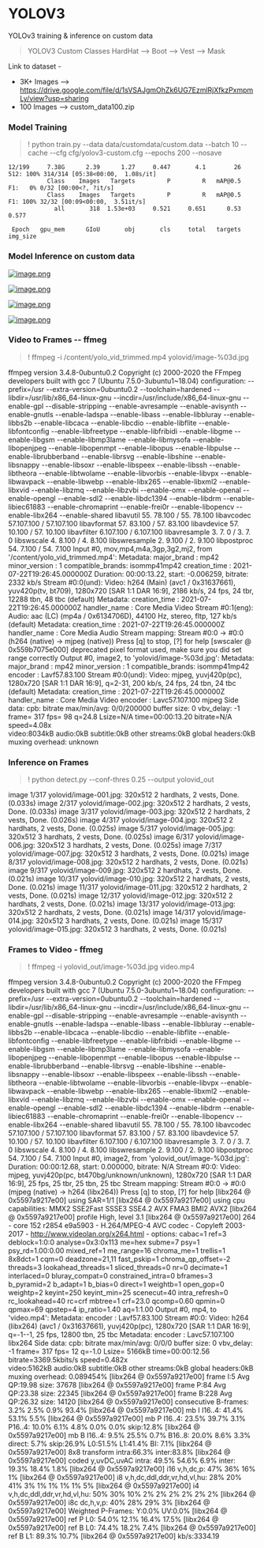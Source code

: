 # YOLOV3
YOLOv3 training &amp; inference on custom data


> YOLOV3 Custom Classes HardHat --> Boot --> Vest --> Mask


Link to dataset - 

* 3K+ Images --> https://drive.google.com/file/d/1sVSAJgmOhZk6UG7EzmlRjXfkzPxmpmLy/view?usp=sharing
* 100 Images --> custom_data100.zip



### Model Training

> ! python train.py --data data/customdata/custom.data --batch 10 --cache --cfg cfg/yolov3-custom.cfg --epochs 200 --nosave


    12/199     7.38G      2.39      1.27     0.447       4.1        26       512: 100% 314/314 [05:38<00:00,  1.08s/it]
               Class    Images   Targets         P         R   mAP@0.5        F1:   0% 0/32 [00:00<?, ?it/s]
               Class    Images   Targets         P         R   mAP@0.5        F1: 100% 32/32 [00:09<00:00,  3.51it/s]
                 all       318  1.53e+03     0.521     0.651      0.53     0.577

     Epoch   gpu_mem      GIoU       obj       cls     total   targets  img_size
     
     
     
 ### Model Inference on custom data
 
 [![image.png](https://i.postimg.cc/Bv725cwC/image.png)](https://postimg.cc/PLZLTZHL)
 
 [![image.png](https://i.postimg.cc/gkyRtPTj/image.png)](https://postimg.cc/9rMrzsVH)
 
 [![image.png](https://i.postimg.cc/yYnxS6Gm/image.png)](https://postimg.cc/SJ2kB4kR)
 
 [![image.png](https://i.postimg.cc/prCW8ksW/image.png)](https://postimg.cc/sGBCCPFq)
 
 
 
 ### Video to Frames -- ffmeg
 
 
 > ! ffmpeg -i /content/yolo_vid_trimmed.mp4 yolovid/image-%03d.jpg
 
 
 ffmpeg version 3.4.8-0ubuntu0.2 Copyright (c) 2000-2020 the FFmpeg developers
  built with gcc 7 (Ubuntu 7.5.0-3ubuntu1~18.04)
  configuration: --prefix=/usr --extra-version=0ubuntu0.2 --toolchain=hardened --libdir=/usr/lib/x86_64-linux-gnu --incdir=/usr/include/x86_64-linux-gnu --enable-gpl --disable-stripping --enable-avresample --enable-avisynth --enable-gnutls --enable-ladspa --enable-libass --enable-libbluray --enable-libbs2b --enable-libcaca --enable-libcdio --enable-libflite --enable-libfontconfig --enable-libfreetype --enable-libfribidi --enable-libgme --enable-libgsm --enable-libmp3lame --enable-libmysofa --enable-libopenjpeg --enable-libopenmpt --enable-libopus --enable-libpulse --enable-librubberband --enable-librsvg --enable-libshine --enable-libsnappy --enable-libsoxr --enable-libspeex --enable-libssh --enable-libtheora --enable-libtwolame --enable-libvorbis --enable-libvpx --enable-libwavpack --enable-libwebp --enable-libx265 --enable-libxml2 --enable-libxvid --enable-libzmq --enable-libzvbi --enable-omx --enable-openal --enable-opengl --enable-sdl2 --enable-libdc1394 --enable-libdrm --enable-libiec61883 --enable-chromaprint --enable-frei0r --enable-libopencv --enable-libx264 --enable-shared
  libavutil      55. 78.100 / 55. 78.100
  libavcodec     57.107.100 / 57.107.100
  libavformat    57. 83.100 / 57. 83.100
  libavdevice    57. 10.100 / 57. 10.100
  libavfilter     6.107.100 /  6.107.100
  libavresample   3.  7.  0 /  3.  7.  0
  libswscale      4.  8.100 /  4.  8.100
  libswresample   2.  9.100 /  2.  9.100
  libpostproc    54.  7.100 / 54.  7.100
Input #0, mov,mp4,m4a,3gp,3g2,mj2, from '/content/yolo_vid_trimmed.mp4':
  Metadata:
    major_brand     : mp42
    minor_version   : 1
    compatible_brands: isommp41mp42
    creation_time   : 2021-07-22T19:26:45.000000Z
  Duration: 00:00:13.22, start: -0.006259, bitrate: 2332 kb/s
    Stream #0:0(und): Video: h264 (Main) (avc1 / 0x31637661), yuv420p(tv, bt709), 1280x720 [SAR 1:1 DAR 16:9], 2186 kb/s, 24 fps, 24 tbr, 12288 tbn, 48 tbc (default)
    Metadata:
      creation_time   : 2021-07-22T19:26:45.000000Z
      handler_name    : Core Media Video
    Stream #0:1(eng): Audio: aac (LC) (mp4a / 0x6134706D), 44100 Hz, stereo, fltp, 127 kb/s (default)
    Metadata:
      creation_time   : 2021-07-22T19:26:45.000000Z
      handler_name    : Core Media Audio
Stream mapping:
  Stream #0:0 -> #0:0 (h264 (native) -> mjpeg (native))
Press [q] to stop, [?] for help
[swscaler @ 0x559b7075e000] deprecated pixel format used, make sure you did set range correctly
Output #0, image2, to 'yolovid/image-%03d.jpg':
  Metadata:
    major_brand     : mp42
    minor_version   : 1
    compatible_brands: isommp41mp42
    encoder         : Lavf57.83.100
    Stream #0:0(und): Video: mjpeg, yuvj420p(pc), 1280x720 [SAR 1:1 DAR 16:9], q=2-31, 200 kb/s, 24 fps, 24 tbn, 24 tbc (default)
    Metadata:
      creation_time   : 2021-07-22T19:26:45.000000Z
      handler_name    : Core Media Video
      encoder         : Lavc57.107.100 mjpeg
    Side data:
      cpb: bitrate max/min/avg: 0/0/200000 buffer size: 0 vbv_delay: -1
frame=  317 fps= 98 q=24.8 Lsize=N/A time=00:00:13.20 bitrate=N/A speed=4.08x    
video:8034kB audio:0kB subtitle:0kB other streams:0kB global headers:0kB muxing overhead: unknown






### Inference on Frames

> ! python detect.py --conf-thres 0.25 --output yolovid_out
 
image 1/317 yolovid/image-001.jpg: 320x512 2 hardhats, 2 vests, Done. (0.033s)
image 2/317 yolovid/image-002.jpg: 320x512 2 hardhats, 2 vests, Done. (0.033s)
image 3/317 yolovid/image-003.jpg: 320x512 2 hardhats, 2 vests, Done. (0.026s)
image 4/317 yolovid/image-004.jpg: 320x512 2 hardhats, 2 vests, Done. (0.025s)
image 5/317 yolovid/image-005.jpg: 320x512 3 hardhats, 2 vests, Done. (0.025s)
image 6/317 yolovid/image-006.jpg: 320x512 3 hardhats, 2 vests, Done. (0.025s)
image 7/317 yolovid/image-007.jpg: 320x512 3 hardhats, 2 vests, Done. (0.021s)
image 8/317 yolovid/image-008.jpg: 320x512 2 hardhats, 2 vests, Done. (0.021s)
image 9/317 yolovid/image-009.jpg: 320x512 2 hardhats, 2 vests, Done. (0.021s)
image 10/317 yolovid/image-010.jpg: 320x512 2 hardhats, 2 vests, Done. (0.021s)
image 11/317 yolovid/image-011.jpg: 320x512 2 hardhats, 2 vests, Done. (0.021s)
image 12/317 yolovid/image-012.jpg: 320x512 2 hardhats, 2 vests, Done. (0.021s)
image 13/317 yolovid/image-013.jpg: 320x512 2 hardhats, 2 vests, Done. (0.021s)
image 14/317 yolovid/image-014.jpg: 320x512 3 hardhats, 2 vests, Done. (0.021s)
image 15/317 yolovid/image-015.jpg: 320x512 3 hardhats, 2 vests, Done. (0.021s)



### Frames to Video - ffmeg

> ! ffmpeg -i yolovid_out/image-%03d.jpg video.mp4


ffmpeg version 3.4.8-0ubuntu0.2 Copyright (c) 2000-2020 the FFmpeg developers
  built with gcc 7 (Ubuntu 7.5.0-3ubuntu1~18.04)
  configuration: --prefix=/usr --extra-version=0ubuntu0.2 --toolchain=hardened --libdir=/usr/lib/x86_64-linux-gnu --incdir=/usr/include/x86_64-linux-gnu --enable-gpl --disable-stripping --enable-avresample --enable-avisynth --enable-gnutls --enable-ladspa --enable-libass --enable-libbluray --enable-libbs2b --enable-libcaca --enable-libcdio --enable-libflite --enable-libfontconfig --enable-libfreetype --enable-libfribidi --enable-libgme --enable-libgsm --enable-libmp3lame --enable-libmysofa --enable-libopenjpeg --enable-libopenmpt --enable-libopus --enable-libpulse --enable-librubberband --enable-librsvg --enable-libshine --enable-libsnappy --enable-libsoxr --enable-libspeex --enable-libssh --enable-libtheora --enable-libtwolame --enable-libvorbis --enable-libvpx --enable-libwavpack --enable-libwebp --enable-libx265 --enable-libxml2 --enable-libxvid --enable-libzmq --enable-libzvbi --enable-omx --enable-openal --enable-opengl --enable-sdl2 --enable-libdc1394 --enable-libdrm --enable-libiec61883 --enable-chromaprint --enable-frei0r --enable-libopencv --enable-libx264 --enable-shared
  libavutil      55. 78.100 / 55. 78.100
  libavcodec     57.107.100 / 57.107.100
  libavformat    57. 83.100 / 57. 83.100
  libavdevice    57. 10.100 / 57. 10.100
  libavfilter     6.107.100 /  6.107.100
  libavresample   3.  7.  0 /  3.  7.  0
  libswscale      4.  8.100 /  4.  8.100
  libswresample   2.  9.100 /  2.  9.100
  libpostproc    54.  7.100 / 54.  7.100
Input #0, image2, from 'yolovid_out/image-%03d.jpg':
  Duration: 00:00:12.68, start: 0.000000, bitrate: N/A
    Stream #0:0: Video: mjpeg, yuvj420p(pc, bt470bg/unknown/unknown), 1280x720 [SAR 1:1 DAR 16:9], 25 fps, 25 tbr, 25 tbn, 25 tbc
Stream mapping:
  Stream #0:0 -> #0:0 (mjpeg (native) -> h264 (libx264))
Press [q] to stop, [?] for help
[libx264 @ 0x5597a9217e00] using SAR=1/1
[libx264 @ 0x5597a9217e00] using cpu capabilities: MMX2 SSE2Fast SSSE3 SSE4.2 AVX FMA3 BMI2 AVX2
[libx264 @ 0x5597a9217e00] profile High, level 3.1
[libx264 @ 0x5597a9217e00] 264 - core 152 r2854 e9a5903 - H.264/MPEG-4 AVC codec - Copyleft 2003-2017 - http://www.videolan.org/x264.html - options: cabac=1 ref=3 deblock=1:0:0 analyse=0x3:0x113 me=hex subme=7 psy=1 psy_rd=1.00:0.00 mixed_ref=1 me_range=16 chroma_me=1 trellis=1 8x8dct=1 cqm=0 deadzone=21,11 fast_pskip=1 chroma_qp_offset=-2 threads=3 lookahead_threads=1 sliced_threads=0 nr=0 decimate=1 interlaced=0 bluray_compat=0 constrained_intra=0 bframes=3 b_pyramid=2 b_adapt=1 b_bias=0 direct=1 weightb=1 open_gop=0 weightp=2 keyint=250 keyint_min=25 scenecut=40 intra_refresh=0 rc_lookahead=40 rc=crf mbtree=1 crf=23.0 qcomp=0.60 qpmin=0 qpmax=69 qpstep=4 ip_ratio=1.40 aq=1:1.00
Output #0, mp4, to 'video.mp4':
  Metadata:
    encoder         : Lavf57.83.100
    Stream #0:0: Video: h264 (libx264) (avc1 / 0x31637661), yuvj420p(pc), 1280x720 [SAR 1:1 DAR 16:9], q=-1--1, 25 fps, 12800 tbn, 25 tbc
    Metadata:
      encoder         : Lavc57.107.100 libx264
    Side data:
      cpb: bitrate max/min/avg: 0/0/0 buffer size: 0 vbv_delay: -1
frame=  317 fps= 12 q=-1.0 Lsize=    5166kB time=00:00:12.56 bitrate=3369.5kbits/s speed=0.482x    
video:5162kB audio:0kB subtitle:0kB other streams:0kB global headers:0kB muxing overhead: 0.089454%
[libx264 @ 0x5597a9217e00] frame I:5     Avg QP:19.98  size: 37678
[libx264 @ 0x5597a9217e00] frame P:84    Avg QP:23.38  size: 22345
[libx264 @ 0x5597a9217e00] frame B:228   Avg QP:26.32  size: 14120
[libx264 @ 0x5597a9217e00] consecutive B-frames:  3.2%  2.5%  0.9% 93.4%
[libx264 @ 0x5597a9217e00] mb I  I16..4: 41.4% 53.1%  5.5%
[libx264 @ 0x5597a9217e00] mb P  I16..4: 23.5% 39.7%  3.1%  P16..4: 10.0%  6.1%  4.8%  0.0%  0.0%    skip:12.8%
[libx264 @ 0x5597a9217e00] mb B  I16..4:  9.5% 25.5%  0.7%  B16..8: 20.0%  8.6%  3.3%  direct: 5.7%  skip:26.9%  L0:51.5% L1:41.4% BI: 7.1%
[libx264 @ 0x5597a9217e00] 8x8 transform intra:66.3% inter:83.8%
[libx264 @ 0x5597a9217e00] coded y,uvDC,uvAC intra: 49.5% 54.6% 6.9% inter: 19.3% 18.4% 1.8%
[libx264 @ 0x5597a9217e00] i16 v,h,dc,p: 47% 36% 16%  1%
[libx264 @ 0x5597a9217e00] i8 v,h,dc,ddl,ddr,vr,hd,vl,hu: 28% 20% 41%  3%  1%  1%  1%  1%  5%
[libx264 @ 0x5597a9217e00] i4 v,h,dc,ddl,ddr,vr,hd,vl,hu: 50% 30% 10%  2%  2%  2%  2%  2%  2%
[libx264 @ 0x5597a9217e00] i8c dc,h,v,p: 40% 28% 29%  3%
[libx264 @ 0x5597a9217e00] Weighted P-Frames: Y:0.0% UV:0.0%
[libx264 @ 0x5597a9217e00] ref P L0: 54.0% 12.1% 16.4% 17.5%
[libx264 @ 0x5597a9217e00] ref B L0: 74.4% 18.2%  7.4%
[libx264 @ 0x5597a9217e00] ref B L1: 89.3% 10.7%
[libx264 @ 0x5597a9217e00] kb/s:3334.19

